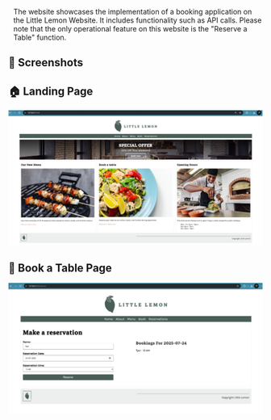 <p style="text-align: left; margin-left: 10px;">The website showcases the implementation of a booking application on the Little Lemon Website. It includes functionality such as API calls.
Please note that the only operational feature on this website is the "Reserve a Table" function.
</p>

## 📸 Screenshots

## 🏠 Landing Page
![Landing Page](restaurant/static/img/landingPage.jpg)

## 📅 Book a Table Page
![Booking System Screenshot](restaurant/static/img/ssBS.jpg)

